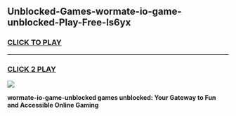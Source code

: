 
## Unblocked-Games-wormate-io-game-unblocked-Play-Free-ls6yx
<h3>
<a href="https://premium76.site?title=wormate-io-game-unblocked&ref=17A">CLICK TO PLAY</a></h3>
<hr>

<h3>
<a href="https://premium76.site?title=wormate-io-game-unblocked&ref=17A">CLICK 2 PLAY</a>
  
</h3>

<a href="https://premium76.site?title=wormate-io-game-unblocked&ref=17A"><img src="https://clearcache.store/games.png"></a>


**wormate-io-game-unblocked games unblocked: Your Gateway to Fun and Accessible Online Gaming**
